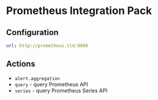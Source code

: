 # Prometheus Integration Pack

## Configuration

```yaml
url: http://prometheus.tld:9090
```

## Actions

* `alert.aggregation` 
* `query` - query Prometheus API
* `series` - query Prometheus Series API
